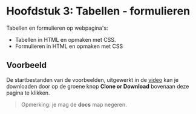 # Hoofdstuk 3: Tabellen - formulieren
Tabellen en formulieren op webpagina's: 
- Tabellen in HTML en opmaken met CSS.
- Formulieren in HTML en opmaken met CSS
## Voorbeeld
De startbestanden van de voorbeelden, uitgewerkt in de [video](https://www.youtube.com/watch?v=zTD_39HH2eI&list=PLgKzo3JzWykOKNntu4V-5ER-rrayR0hOn) kan je downloaden door op de groene knop **Clone or Download** bovenaan deze pagina te klikken. 
> Opmerking: je mag de **docs** map negeren. 
